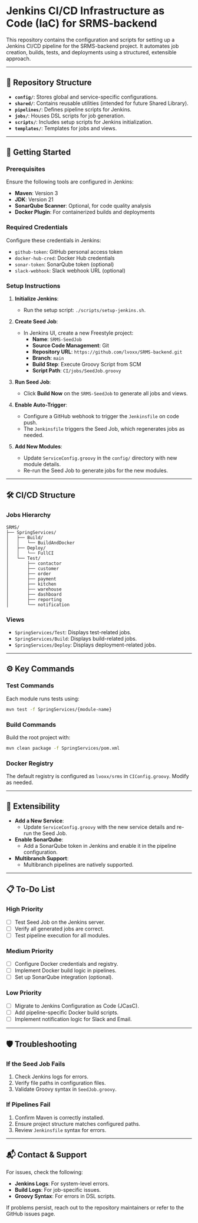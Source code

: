 # Jenkins CI/CD Infrastructure as Code (IaC) for SRMS-backend

This repository contains the configuration and scripts for setting up a Jenkins CI/CD pipeline for the SRMS-backend project. It automates job creation, builds, tests, and deployments using a structured, extensible approach.

---

## 📂 Repository Structure

- **`config/`**: Stores global and service-specific configurations.
- **`shared/`**: Contains reusable utilities (intended for future Shared Library).
- **`pipelines/`**: Defines pipeline scripts for Jenkins.
- **`jobs/`**: Houses DSL scripts for job generation.
- **`scripts/`**: Includes setup scripts for Jenkins initialization.
- **`templates/`**: Templates for jobs and views.

---

## 🚀 Getting Started

### Prerequisites
Ensure the following tools are configured in Jenkins:
- **Maven**: Version 3
- **JDK**: Version 21
- **SonarQube Scanner**: Optional, for code quality analysis
- **Docker Plugin**: For containerized builds and deployments

### Required Credentials
Configure these credentials in Jenkins:
- `github-token`: GitHub personal access token
- `docker-hub-cred`: Docker Hub credentials
- `sonar-token`: SonarQube token (optional)
- `slack-webhook`: Slack webhook URL (optional)

### Setup Instructions
1. **Initialize Jenkins**:
   - Run the setup script: `./scripts/setup-jenkins.sh`.

2. **Create Seed Job**:
   - In Jenkins UI, create a new Freestyle project:
     - **Name**: `SRMS-SeedJob`
     - **Source Code Management**: Git
     - **Repository URL**: `https://github.com/lvoxx/SRMS-backend.git`
     - **Branch**: `main`
     - **Build Step**: Execute Groovy Script from SCM
     - **Script Path**: `CI/jobs/SeedJob.groovy`

3. **Run Seed Job**:
   - Click **Build Now** on the `SRMS-SeedJob` to generate all jobs and views.

4. **Enable Auto-Trigger**:
   - Configure a GitHub webhook to trigger the `Jenkinsfile` on code push.
   - The `Jenkinsfile` triggers the Seed Job, which regenerates jobs as needed.

5. **Add New Modules**:
   - Update `ServiceConfig.groovy` in the `config/` directory with new module details.
   - Re-run the Seed Job to generate jobs for the new modules.

---

## 🛠️ CI/CD Structure

### Jobs Hierarchy
```
SRMS/
├── SpringServices/
│   ├── Build/
│   │   └── BuildAndDocker
│   ├── Deploy/
│   │   └── FullCI
│   └── Test/
│       ├── contactor
│       ├── customer
│       ├── order
│       ├── payment
│       ├── kitchen
│       ├── warehouse
│       ├── dashboard
│       ├── reporting
│       └── notification
```

### Views
- `SpringServices/Test`: Displays test-related jobs.
- `SpringServices/Build`: Displays build-related jobs.
- `SpringServices/Deploy`: Displays deployment-related jobs.

---

## ⚙️ Key Commands

### Test Commands
Each module runs tests using:
```bash
mvn test -f SpringServices/{module-name}
```

### Build Commands
Build the root project with:
```bash
mvn clean package -f SpringServices/pom.xml
```

### Docker Registry
The default registry is configured as `lvoxx/srms` in `CIConfig.groovy`. Modify as needed.

---

## 🔧 Extensibility

- **Add a New Service**:
  - Update `ServiceConfig.groovy` with the new service details and re-run the Seed Job.
- **Enable SonarQube**:
  - Add a SonarQube token in Jenkins and enable it in the pipeline configuration.
- **Multibranch Support**:
  - Multibranch pipelines are natively supported.

---

## 📋 To-Do List

### High Priority
- [ ] Test Seed Job on the Jenkins server.
- [ ] Verify all generated jobs are correct.
- [ ] Test pipeline execution for all modules.

### Medium Priority
- [ ] Configure Docker credentials and registry.
- [ ] Implement Docker build logic in pipelines.
- [ ] Set up SonarQube integration (optional).

### Low Priority
- [ ] Migrate to Jenkins Configuration as Code (JCasC).
- [ ] Add pipeline-specific Docker build scripts.
- [ ] Implement notification logic for Slack and Email.

---

## 🛡️ Troubleshooting

### If the Seed Job Fails
1. Check Jenkins logs for errors.
2. Verify file paths in configuration files.
3. Validate Groovy syntax in `SeedJob.groovy`.

### If Pipelines Fail
1. Confirm Maven is correctly installed.
2. Ensure project structure matches configured paths.
3. Review `Jenkinsfile` syntax for errors.

---

## 📬 Contact & Support
For issues, check the following:
- **Jenkins Logs**: For system-level errors.
- **Build Logs**: For job-specific issues.
- **Groovy Syntax**: For errors in DSL scripts.

If problems persist, reach out to the repository maintainers or refer to the GitHub issues page.